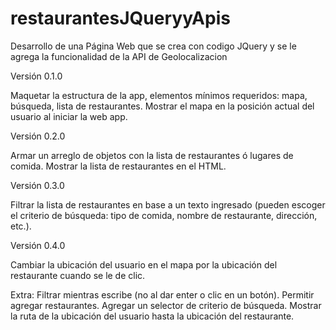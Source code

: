 # restaurantesJQueryyApis
Desarrollo de una Página Web que se crea con codigo JQuery y se le agrega la funcionalidad de la API de Geolocalizacion

Versión 0.1.0

Maquetar la estructura de la app, elementos mínimos requeridos: mapa, búsqueda, lista de restaurantes. Mostrar el mapa en la posición actual del usuario al iniciar la web app.

Versión 0.2.0

Armar un arreglo de objetos con la lista de restaurantes ó lugares de comida. Mostrar la lista de restaurantes en el HTML.


Versión 0.3.0

Filtrar la lista de restaurantes en base a un texto ingresado (pueden escoger el criterio de búsqueda: tipo de comida, nombre de restaurante, dirección, etc.).

Versión 0.4.0

Cambiar la ubicación del usuario en el mapa por la ubicación del restaurante cuando se le de clic.

Extra:
Filtrar mientras escribe (no al dar enter o clic en un botón).
Permitir agregar restaurantes.
Agregar un selector de criterio de búsqueda.
Mostrar la ruta de la ubicación del usuario hasta la ubicación del restaurante.

